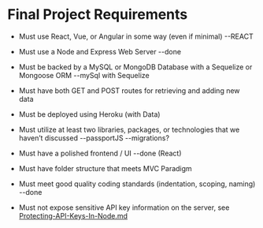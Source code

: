 # Final Project Requirements

* Must use React, Vue, or Angular in some way (even if minimal)
--REACT

* Must use a Node and Express Web Server
--done

* Must be backed by a MySQL or MongoDB Database with a Sequelize or Mongoose ORM
--mySql with Sequelize

* Must have both GET and POST routes for retrieving and adding new data

* Must be deployed using Heroku (with Data)

* Must utilize at least two libraries, packages, or technologies that we haven’t discussed
--passportJS
--migrations?

* Must have a polished frontend / UI
--done (React)

* Must have folder structure that meets MVC Paradigm


* Must meet good quality coding standards (indentation, scoping, naming)
--done

* Must not expose sensitive API key information on the server, see [Protecting-API-Keys-In-Node.md](../../../../01-Class-Content/10-nodejs/03-Supplemental/Protecting-API-Keys-In-Node.md)
